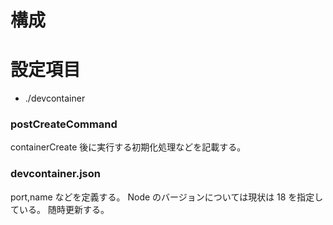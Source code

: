 # 構成

# 設定項目

- ./devcontainer

### postCreateCommand

containerCreate 後に実行する初期化処理などを記載する。

### devcontainer.json

port,name などを定義する。
Node のバージョンについては現状は 18 を指定している。
随時更新する。
